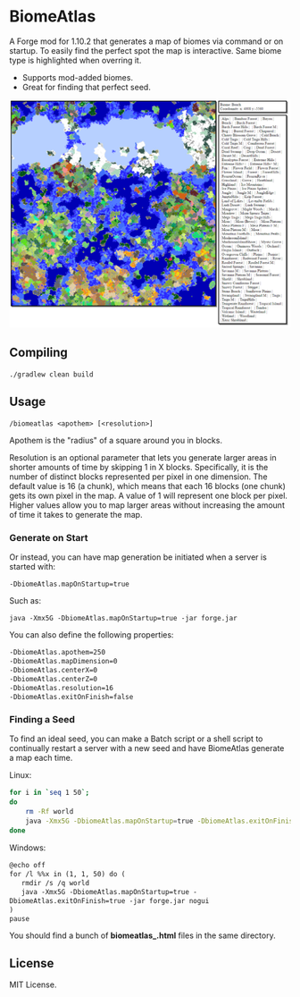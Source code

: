 # BiomeAtlas

A Forge mod for 1.10.2 that generates a map of biomes via command or on startup.
To easily find the perfect spot the map is interactive. Same biome type is highlighted when overring it.

* Supports mod-added biomes.
* Great for finding that perfect seed.

![Sample](readme/sample.png)

## Compiling

    ./gradlew clean build

## Usage

    /biomeatlas <apothem> [<resolution>]
    
Apothem is the "radius" of a square around you in blocks.

Resolution is an optional parameter that lets you generate larger areas in shorter amounts of time by skipping 1 in X blocks. Specifically, it is the number of distinct blocks represented per pixel in one dimension. The default value is 16 (a chunk), which means that each 16 blocks (one chunk) gets its own pixel in the map. A value of 1 will represent one block per pixel. Higher values allow you to map larger areas without increasing the amount of time it takes to generate the map.

### Generate on Start

Or instead, you can have map generation be initiated when a server is started with:

	-DbiomeAtlas.mapOnStartup=true

Such as:

	java -Xmx5G -DbiomeAtlas.mapOnStartup=true -jar forge.jar

You can also define the following properties:

	-DbiomeAtlas.apothem=250
	-DbiomeAtlas.mapDimension=0
	-DbiomeAtlas.centerX=0
	-DbiomeAtlas.centerZ=0
	-DbiomeAtlas.resolution=16
	-DbiomeAtlas.exitOnFinish=false

### Finding a Seed

To find an ideal seed, you can make a Batch script or a shell script to continually restart a server with a new seed and have BiomeAtlas generate a map each time.

Linux:

```sh
for i in `seq 1 50`;
do
	rm -Rf world
	java -Xmx5G -DbiomeAtlas.mapOnStartup=true -DbiomeAtlas.exitOnFinish=true -jar forge.jar nogui
done
```

Windows:

```batch
@echo off
for /l %%x in (1, 1, 50) do (
   rmdir /s /q world
   java -Xmx5G -DbiomeAtlas.mapOnStartup=true -DbiomeAtlas.exitOnFinish=true -jar forge.jar nogui
)
pause
```

You should find a bunch of **biomeatlas_<seed>.html** files in the same directory.

## License

MIT License.
